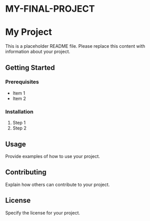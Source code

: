 # MY-FINAL-PROJECT
# My Project

This is a placeholder README file. Please replace this content with information about your project.

## Getting Started

### Prerequisites

* Item 1
* Item 2

### Installation

1. Step 1
2. Step 2

## Usage

Provide examples of how to use your project.

## Contributing

Explain how others can contribute to your project.

## License

Specify the license for your project.

